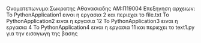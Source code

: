 Ονοματεπωνυμο:Σωκρατης Αθανασιαδης ΑΜ:Π19004
Επεξηγηση αρχειων:
Το PythonApplication1 ειναι η εργασια 2 και περιεχει το file.txt
To PythonApplication2 ειναι η εργασια 12
To PythonApplication3 ειναι η εργασια 4
To PythonApplication4 ειναι η εργασια 11 και περιεχει το text1.py για την εισαγωγη της βασης
